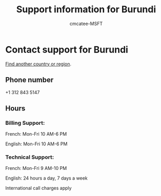 ﻿---                                
title: Support information for Burundi
author: cmcatee-MSFT
ms.author: cmcatee
manager: mnirkhe
audience: Admin
ms.topic: reference
ms.service: o365-administration
localization_priority: Normal
description: Learn how to contact support for your country or region.
ROBOTS: NOINDEX, NOFOLLOW
---

# Contact support for Burundi

[Find another country or region](../contact-support-for-business-products.md).

## Phone number
+1 312 843 5147

## Hours
### Billing Support:

French: Mon-Fri 10 AM-6 PM

English: Mon-Fri 10 AM-6 PM

### Technical Support:

French: Mon-Fri 9 AM-10 PM

English: 24 hours a day, 7 days a week

International call charges apply